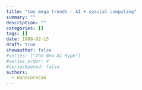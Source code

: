 ```yaml
---
title: "two mega trends - AI + spacial computing"
summary: ""
description: ""
categories: []
tags: []
date: 1988-02-15
draft: true
showauthor: false
#series: ["The New AI Hype"]
#series_order: 4
#seriesOpened: false
authors:
  - nunocoracao
---
```

